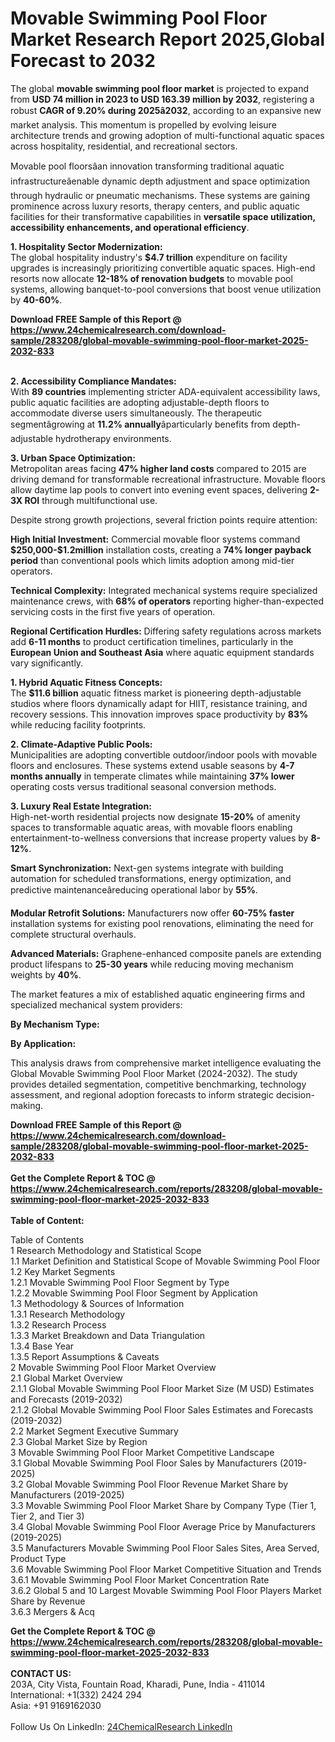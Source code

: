 <h1>Movable Swimming Pool Floor Market Research Report 2025,Global Forecast to 2032</h1><p>The global <strong>movable swimming pool floor market</strong> is projected to expand from <strong>USD 74 million in 2023 to USD 163.39 million by 2032</strong>, registering a robust <strong>CAGR of 9.20% during 2025â2032</strong>, according to an expansive new market analysis. This momentum is propelled by evolving leisure architecture trends and growing adoption of multi-functional aquatic spaces across hospitality, residential, and recreational sectors.</p><p>Movable pool floorsâan innovation transforming traditional aquatic infrastructureâenable dynamic depth adjustment and space optimization through hydraulic or pneumatic mechanisms. These systems are gaining prominence across luxury resorts, therapy centers, and public aquatic facilities for their transformative capabilities in <strong>versatile space utilization, accessibility enhancements, and operational efficiency</strong>.</p><p><strong>1. Hospitality Sector Modernization:</strong><br>
The global hospitality industry's <strong>$4.7 trillion</strong> expenditure on facility upgrades is increasingly prioritizing convertible aquatic spaces. High-end resorts now allocate <strong>12-18% of renovation budgets</strong> to movable pool systems, allowing banquet-to-pool conversions that boost venue utilization by <strong>40-60%</strong>.</p><div><b>Download FREE Sample of this Report @ 
            <a href="https://www.24chemicalresearch.com/download-sample/283208/global-movable-swimming-pool-floor-market-2025-2032-833">
            https://www.24chemicalresearch.com/download-sample/283208/global-movable-swimming-pool-floor-market-2025-2032-833</a></b></div><br><p><strong>2. Accessibility Compliance Mandates:</strong><br>
With <strong>89 countries</strong> implementing stricter ADA-equivalent accessibility laws, public aquatic facilities are adopting adjustable-depth floors to accommodate diverse users simultaneously. The therapeutic segmentâgrowing at <strong>11.2% annually</strong>âparticularly benefits from depth-adjustable hydrotherapy environments.</p><p><strong>3. Urban Space Optimization:</strong><br>
Metropolitan areas facing <strong>47% higher land costs</strong> compared to 2015 are driving demand for transformable recreational infrastructure. Movable floors allow daytime lap pools to convert into evening event spaces, delivering <strong>2-3X ROI</strong> through multifunctional use.</p><p>Despite strong growth projections, several friction points require attention:</p><p><strong>High Initial Investment:</strong> Commercial movable floor systems command <strong>$250,000-$1.2million</strong> installation costs, creating a <strong>74% longer payback period</strong> than conventional pools which limits adoption among mid-tier operators.</p><p><strong>Technical Complexity:</strong> Integrated mechanical systems require specialized maintenance crews, with <strong>68% of operators</strong> reporting higher-than-expected servicing costs in the first five years of operation.</p><p><strong>Regional Certification Hurdles:</strong> Differing safety regulations across markets add <strong>6-11 months</strong> to product certification timelines, particularly in the <strong>European Union and Southeast Asia</strong> where aquatic equipment standards vary significantly.</p><p><strong>1. Hybrid Aquatic Fitness Concepts:</strong><br>
The <strong>$11.6 billion</strong> aquatic fitness market is pioneering depth-adjustable studios where floors dynamically adapt for HIIT, resistance training, and recovery sessions. This innovation improves space productivity by <strong>83%</strong> while reducing facility footprints.</p><p><strong>2. Climate-Adaptive Public Pools:</strong><br>
Municipalities are adopting convertible outdoor/indoor pools with movable floors and enclosures. These systems extend usable seasons by <strong>4-7 months annually</strong> in temperate climates while maintaining <strong>37% lower</strong> operating costs versus traditional seasonal conversion methods.</p><p><strong>3. Luxury Real Estate Integration:</strong><br>
High-net-worth residential projects now designate <strong>15-20%</strong> of amenity spaces to transformable aquatic areas, with movable floors enabling entertainment-to-wellness conversions that increase property values by <strong>8-12%</strong>.</p><p><strong>Smart Synchronization:</strong> Next-gen systems integrate with building automation for scheduled transformations, energy optimization, and predictive maintenanceâreducing operational labor by <strong>55%</strong>.</p><p><strong>Modular Retrofit Solutions:</strong> Manufacturers now offer <strong>60-75% faster</strong> installation systems for existing pool renovations, eliminating the need for complete structural overhauls.</p><p><strong>Advanced Materials:</strong> Graphene-enhanced composite panels are extending product lifespans to <strong>25-30 years</strong> while reducing moving mechanism weights by <strong>40%</strong>.</p><p>The market features a mix of established aquatic engineering firms and specialized mechanical system providers:</p><p><strong>By Mechanism Type:</strong></p><p><strong>By Application:</strong></p><p>This analysis draws from comprehensive market intelligence evaluating the Global Movable Swimming Pool Floor Market (2024-2032). The study provides detailed segmentation, competitive benchmarking, technology assessment, and regional adoption forecasts to inform strategic decision-making.</p><div><b>Download FREE Sample of this Report @ 
            <a href="https://www.24chemicalresearch.com/download-sample/283208/global-movable-swimming-pool-floor-market-2025-2032-833">
            https://www.24chemicalresearch.com/download-sample/283208/global-movable-swimming-pool-floor-market-2025-2032-833</a></b></div><br><div><b>Get the Complete Report & TOC @ 
            <a href="https://www.24chemicalresearch.com/reports/283208/global-movable-swimming-pool-floor-market-2025-2032-833">
            https://www.24chemicalresearch.com/reports/283208/global-movable-swimming-pool-floor-market-2025-2032-833</a></b></div><br>
            <b>Table of Content:</b><p>Table of Contents<br />
1 Research Methodology and Statistical Scope<br />
1.1 Market Definition and Statistical Scope of Movable Swimming Pool Floor<br />
1.2 Key Market Segments<br />
1.2.1 Movable Swimming Pool Floor Segment by Type<br />
1.2.2 Movable Swimming Pool Floor Segment by Application<br />
1.3 Methodology & Sources of Information<br />
1.3.1 Research Methodology<br />
1.3.2 Research Process<br />
1.3.3 Market Breakdown and Data Triangulation<br />
1.3.4 Base Year<br />
1.3.5 Report Assumptions & Caveats<br />
2 Movable Swimming Pool Floor Market Overview<br />
2.1 Global Market Overview<br />
2.1.1 Global Movable Swimming Pool Floor Market Size (M USD) Estimates and Forecasts (2019-2032)<br />
2.1.2 Global Movable Swimming Pool Floor Sales Estimates and Forecasts (2019-2032)<br />
2.2 Market Segment Executive Summary<br />
2.3 Global Market Size by Region<br />
3 Movable Swimming Pool Floor Market Competitive Landscape<br />
3.1 Global Movable Swimming Pool Floor Sales by Manufacturers (2019-2025)<br />
3.2 Global Movable Swimming Pool Floor Revenue Market Share by Manufacturers (2019-2025)<br />
3.3 Movable Swimming Pool Floor Market Share by Company Type (Tier 1, Tier 2, and Tier 3)<br />
3.4 Global Movable Swimming Pool Floor Average Price by Manufacturers (2019-2025)<br />
3.5 Manufacturers Movable Swimming Pool Floor Sales Sites, Area Served, Product Type<br />
3.6 Movable Swimming Pool Floor Market Competitive Situation and Trends<br />
3.6.1 Movable Swimming Pool Floor Market Concentration Rate<br />
3.6.2 Global 5 and 10 Largest Movable Swimming Pool Floor Players Market Share by Revenue<br />
3.6.3 Mergers & Acq</p><div><b>Get the Complete Report & TOC @ 
            <a href="https://www.24chemicalresearch.com/reports/283208/global-movable-swimming-pool-floor-market-2025-2032-833">
            https://www.24chemicalresearch.com/reports/283208/global-movable-swimming-pool-floor-market-2025-2032-833</a></b></div><br><b>CONTACT US:</b><br>
            203A, City Vista, Fountain Road, Kharadi, Pune, India - 411014<br>
            International: +1(332) 2424 294<br>
            Asia: +91 9169162030 <br><br>
            Follow Us On LinkedIn: <a href="https://www.linkedin.com/company/24chemicalresearch/">24ChemicalResearch LinkedIn</a>